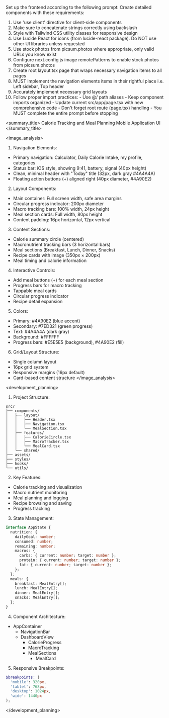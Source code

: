 Set up the frontend according to the following prompt:
  <frontend-prompt>
  Create detailed components with these requirements:
  1. Use 'use client' directive for client-side components
  2. Make sure to concatenate strings correctly using backslash
  3. Style with Tailwind CSS utility classes for responsive design
  4. Use Lucide React for icons (from lucide-react package). Do NOT use other UI libraries unless requested
  5. Use stock photos from picsum.photos where appropriate, only valid URLs you know exist
  6. Configure next.config.js image remotePatterns to enable stock photos from picsum.photos
  7. Create root layout.tsx page that wraps necessary navigation items to all pages
  8. MUST implement the navigation elements items in their rightful place i.e. Left sidebar, Top header
  9. Accurately implement necessary grid layouts
  10. Follow proper import practices:
     - Use @/ path aliases
     - Keep component imports organized
     - Update current src/app/page.tsx with new comprehensive code
     - Don't forget root route (page.tsx) handling
     - You MUST complete the entire prompt before stopping
  </frontend-prompt>

  <summary_title>
Calorie Tracking and Meal Planning Mobile Application UI
</summary_title>

<image_analysis>
1. Navigation Elements:
- Primary navigation: Calculator, Daily Calorie Intake, my profile, categories
- Status bar: iOS style, showing 9:41, battery, signal (40px height)
- Clean, minimal header with "Today" title (32px, dark gray #4A4A4A)
- Floating action buttons (+) aligned right (40px diameter, #4A90E2)

2. Layout Components:
- Main container: Full screen width, safe area margins
- Circular progress indicator: 200px diameter
- Macro tracking bars: 100% width, 24px height
- Meal section cards: Full width, 80px height
- Content padding: 16px horizontal, 12px vertical

3. Content Sections:
- Calorie summary circle (centered)
- Macronutrient tracking bars (3 horizontal bars)
- Meal sections (Breakfast, Lunch, Dinner, Snacks)
- Recipe cards with image (350px × 200px)
- Meal timing and calorie information

4. Interactive Controls:
- Add meal buttons (+) for each meal section
- Progress bars for macro tracking
- Tappable meal cards
- Circular progress indicator
- Recipe detail expansion

5. Colors:
- Primary: #4A90E2 (blue accent)
- Secondary: #7ED321 (green progress)
- Text: #4A4A4A (dark gray)
- Background: #FFFFFF
- Progress bars: #E5E5E5 (background), #4A90E2 (fill)

6. Grid/Layout Structure:
- Single column layout
- 16px grid system
- Responsive margins (16px default)
- Card-based content structure
</image_analysis>

<development_planning>
1. Project Structure:
```
src/
├── components/
│   ├── layout/
│   │   ├── Header.tsx
│   │   ├── Navigation.tsx
│   │   └── MealSection.tsx
│   ├── features/
│   │   ├── CalorieCircle.tsx
│   │   ├── MacroTracker.tsx
│   │   └── MealCard.tsx
│   └── shared/
├── assets/
├── styles/
├── hooks/
└── utils/
```

2. Key Features:
- Calorie tracking and visualization
- Macro nutrient monitoring
- Meal planning and logging
- Recipe browsing and saving
- Progress tracking

3. State Management:
```typescript
interface AppState {
  nutrition: {
    dailyGoal: number;
    consumed: number;
    remaining: number;
    macros: {
      carbs: { current: number; target: number };
      protein: { current: number; target: number };
      fat: { current: number; target: number };
    };
  };
  meals: {
    breakfast: MealEntry[];
    lunch: MealEntry[];
    dinner: MealEntry[];
    snacks: MealEntry[];
  };
}
```

4. Component Architecture:
- AppContainer
  - NavigationBar
  - DashboardView
    - CalorieProgress
    - MacroTracking
    - MealSections
      - MealCard

5. Responsive Breakpoints:
```scss
$breakpoints: (
  'mobile': 320px,
  'tablet': 768px,
  'desktop': 1024px,
  'wide': 1440px
);
```
</development_planning>